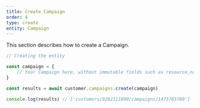 ```yaml
---
title: Create Campaign
order: 4
type: create
entity: Campaign
---
```


This section describes how to create a Campaign.

```javascript
// Creating the entity

const campaign = {
    // Your Campaign here, without immutable fields such as resource_name
}

const results = await customer.campaigns.create(campaign)

console.log(results) // ['customers/9262111890/campaigns/1473765780']
```
